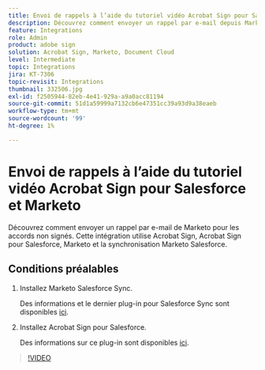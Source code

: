 ```yaml
---
title: Envoi de rappels à l’aide du tutoriel vidéo Acrobat Sign pour Salesforce et Marketo
description: Découvrez comment envoyer un rappel par e-mail depuis Marketo lorsqu’un accord n’est pas signé après un certain temps
feature: Integrations
role: Admin
product: adobe sign
solution: Acrobat Sign, Marketo, Document Cloud
level: Intermediate
topic: Integrations
jira: KT-7306
topic-revisit: Integrations
thumbnail: 332506.jpg
exl-id: f2505944-82eb-4e41-929a-a9a0acc81194
source-git-commit: 51d1a59999a7132cb6e47351cc39a93d9a38eaeb
workflow-type: tm+mt
source-wordcount: '99'
ht-degree: 1%

---
```


# Envoi de rappels à l’aide du tutoriel vidéo Acrobat Sign pour Salesforce et Marketo

Découvrez comment envoyer un rappel par e-mail de Marketo pour les accords non signés. Cette intégration utilise Acrobat Sign, Acrobat Sign pour Salesforce, Marketo et la synchronisation Marketo Salesforce.

## Conditions préalables

1. Installez Marketo Salesforce Sync.

   Des informations et le dernier plug-in pour Salesforce Sync sont disponibles [ici](https://experienceleague.adobe.com/docs/marketo/using/product-docs/crm-sync/salesforce-sync/understanding-the-salesforce-sync.html?lang=fr).

1. Installez Acrobat Sign pour Salesforce.

   Des informations sur ce plug-in sont disponibles [ici](https://helpx.adobe.com/ca/sign/using/salesforce-integration-installation-guide.html).

>[!VIDEO](https://video.tv.adobe.com/v/3410390?quality=12&learn=on&hidetitle=true&captions=fre_fr)


